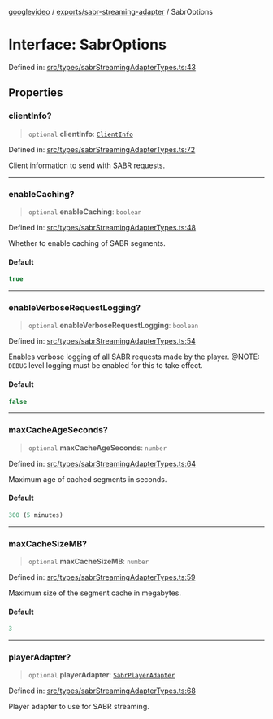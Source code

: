 [googlevideo](../../../README.md) / [exports/sabr-streaming-adapter](../README.md) / SabrOptions

# Interface: SabrOptions

Defined in: [src/types/sabrStreamingAdapterTypes.ts:43](https://github.com/LuanRT/googlevideo/blob/d9eb9db82e3516a9a277a77a3d25342e9c5bf127/src/types/sabrStreamingAdapterTypes.ts#L43)

## Properties

### clientInfo?

> `optional` **clientInfo**: [`ClientInfo`](../../protos/interfaces/ClientInfo.md)

Defined in: [src/types/sabrStreamingAdapterTypes.ts:72](https://github.com/LuanRT/googlevideo/blob/d9eb9db82e3516a9a277a77a3d25342e9c5bf127/src/types/sabrStreamingAdapterTypes.ts#L72)

Client information to send with SABR requests.

***

### enableCaching?

> `optional` **enableCaching**: `boolean`

Defined in: [src/types/sabrStreamingAdapterTypes.ts:48](https://github.com/LuanRT/googlevideo/blob/d9eb9db82e3516a9a277a77a3d25342e9c5bf127/src/types/sabrStreamingAdapterTypes.ts#L48)

Whether to enable caching of SABR segments.

#### Default

```ts
true
```

***

### enableVerboseRequestLogging?

> `optional` **enableVerboseRequestLogging**: `boolean`

Defined in: [src/types/sabrStreamingAdapterTypes.ts:54](https://github.com/LuanRT/googlevideo/blob/d9eb9db82e3516a9a277a77a3d25342e9c5bf127/src/types/sabrStreamingAdapterTypes.ts#L54)

Enables verbose logging of all SABR requests made by the player.
@NOTE: `DEBUG` level logging must be enabled for this to take effect.

#### Default

```ts
false
```

***

### maxCacheAgeSeconds?

> `optional` **maxCacheAgeSeconds**: `number`

Defined in: [src/types/sabrStreamingAdapterTypes.ts:64](https://github.com/LuanRT/googlevideo/blob/d9eb9db82e3516a9a277a77a3d25342e9c5bf127/src/types/sabrStreamingAdapterTypes.ts#L64)

Maximum age of cached segments in seconds.

#### Default

```ts
300 (5 minutes)
```

***

### maxCacheSizeMB?

> `optional` **maxCacheSizeMB**: `number`

Defined in: [src/types/sabrStreamingAdapterTypes.ts:59](https://github.com/LuanRT/googlevideo/blob/d9eb9db82e3516a9a277a77a3d25342e9c5bf127/src/types/sabrStreamingAdapterTypes.ts#L59)

Maximum size of the segment cache in megabytes.

#### Default

```ts
3
```

***

### playerAdapter?

> `optional` **playerAdapter**: [`SabrPlayerAdapter`](SabrPlayerAdapter.md)

Defined in: [src/types/sabrStreamingAdapterTypes.ts:68](https://github.com/LuanRT/googlevideo/blob/d9eb9db82e3516a9a277a77a3d25342e9c5bf127/src/types/sabrStreamingAdapterTypes.ts#L68)

Player adapter to use for SABR streaming.
